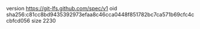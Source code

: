 version https://git-lfs.github.com/spec/v1
oid sha256:c81cc8bd9435392973efaa8c46cca0448f851782bc7ca571b69cfc4ccbfcd056
size 2230
